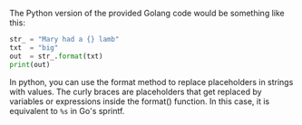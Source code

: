 The Python version of the provided Golang code would be something like this:

```python
str_ = "Mary had a {} lamb"
txt  = "big"
out  = str_.format(txt)
print(out)
``` 

In python, you can use the format method to replace placeholders in strings with values. The curly braces are placeholders that get replaced by variables or expressions inside the format() function. In this case, it is equivalent to `%s` in Go's sprintf.

